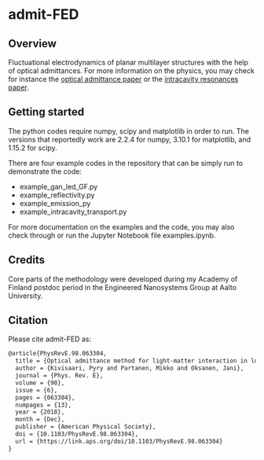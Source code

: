 # admit-FED

## Overview

Fluctuational electrodynamics of planar multilayer structures with the help of optical admittances. For more information on the physics, you may check for instance the [optical admittance paper](https://urn.fi/URN:NBN:fi:aalto-201812216669) or the [intracavity resonances paper](https://urn.fi/URN:NBN:fi:aalto-202211096478).

## Getting started

The python codes require numpy, scipy and matplotlib in order to run. The versions that reportedly work are 2.2.4 for numpy, 3.10.1 for matplotlib, and 1.15.2 for scipy.

There are four example codes in the repository that can be simply run to demonstrate the code:

+ example_gan_led_GF.py
+ example_reflectivity.py
+ example_emission_py
+ example_intracavity_transport.py

For more documentation on the examples and the code, you may also check through or run the Jupyter Notebook file examples.ipynb.

## Credits

Core parts of the methodology were developed during my Academy of Finland postdoc period in the Engineered Nanosystems Group at Aalto University.

## Citation

Please cite admit-FED as:

```latex
@article{PhysRevE.98.063304,
  title = {Optical admittance method for light-matter interaction in lossy planar resonators},
  author = {Kivisaari, Pyry and Partanen, Mikko and Oksanen, Jani},
  journal = {Phys. Rev. E},
  volume = {98},
  issue = {6},
  pages = {063304},
  numpages = {13},
  year = {2018},
  month = {Dec},
  publisher = {American Physical Society},
  doi = {10.1103/PhysRevE.98.063304},
  url = {https://link.aps.org/doi/10.1103/PhysRevE.98.063304}
}
```

